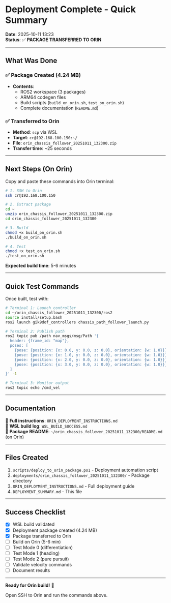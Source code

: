 # Deployment Complete - Quick Summary

**Date**: 2025-10-11 13:23  
**Status**: ✅ **PACKAGE TRANSFERRED TO ORIN**

---

## What Was Done

### ✅ Package Created (4.24 MB)
- **Contents**: 
  - ROS2 workspace (3 packages)
  - ARM64 codegen files
  - Build scripts (`build_on_orin.sh`, `test_on_orin.sh`)
  - Complete documentation (`README.md`)

### ✅ Transferred to Orin
- **Method**: `scp` via WSL
- **Target**: `cr@192.168.100.150:~/`
- **File**: `orin_chassis_follower_20251011_132300.zip`
- **Transfer time**: ~25 seconds

---

## Next Steps (On Orin)

Copy and paste these commands into Orin terminal:

```bash
# 1. SSH to Orin
ssh cr@192.168.100.150

# 2. Extract package
cd ~
unzip orin_chassis_follower_20251011_132300.zip
cd orin_chassis_follower_20251011_132300

# 3. Build
chmod +x build_on_orin.sh
./build_on_orin.sh

# 4. Test
chmod +x test_on_orin.sh
./test_on_orin.sh
```

**Expected build time**: 5-6 minutes

---

## Quick Test Commands

Once built, test with:

```bash
# Terminal 1: Launch controller
cd ~/orin_chassis_follower_20251011_132300/ros2
source install/setup.bash
ros2 launch gik9dof_controllers chassis_path_follower_launch.py

# Terminal 2: Publish path
ros2 topic pub /path nav_msgs/msg/Path '{
  header: {frame_id: "map"},
  poses: [
    {pose: {position: {x: 0.0, y: 0.0, z: 0.0}, orientation: {w: 1.0}}},
    {pose: {position: {x: 1.0, y: 0.0, z: 0.0}, orientation: {w: 1.0}}},
    {pose: {position: {x: 2.0, y: 0.0, z: 0.0}, orientation: {w: 1.0}}},
    {pose: {position: {x: 3.0, y: 0.0, z: 0.0}, orientation: {w: 1.0}}}
  ]
}' -1

# Terminal 3: Monitor output
ros2 topic echo /cmd_vel
```

---

## Documentation

📄 **Full instructions**: `ORIN_DEPLOYMENT_INSTRUCTIONS.md`  
📄 **WSL build log**: `WSL_BUILD_SUCCESS.md`  
📄 **Package README**: `~/orin_chassis_follower_20251011_132300/README.md` (on Orin)

---

## Files Created

1. `scripts/deploy_to_orin_package.ps1` - Deployment automation script
2. `deployments/orin_chassis_follower_20251011_132300/` - Package directory
3. `ORIN_DEPLOYMENT_INSTRUCTIONS.md` - Full deployment guide
4. `DEPLOYMENT_SUMMARY.md` - This file

---

## Success Checklist

- [x] WSL build validated
- [x] Deployment package created (4.24 MB)
- [x] Package transferred to Orin
- [ ] Build on Orin (5-6 min)
- [ ] Test Mode 0 (differentiation)
- [ ] Test Mode 1 (heading)
- [ ] Test Mode 2 (pure pursuit)
- [ ] Validate velocity commands
- [ ] Document results

---

**Ready for Orin build!** 🚀

Open SSH to Orin and run the commands above.
